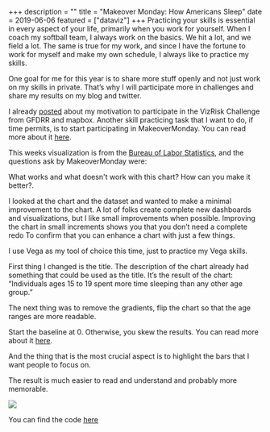 +++
description = ""
title = "Makeover Monday: How Americans Sleep"
date = 2019-06-06
featured = ["dataviz"]
+++
Practicing your skills is essential in every aspect of your life, primarily when you work for yourself. When I coach my softball team, I always work on the basics. We hit a lot, and we field a lot. The same is true for my work, and since I have the fortune to work for myself and make my own schedule, I always like to practice my skills.

One goal for me for this year is to share more stuff openly and not just work on my skills in private. That’s why I will participate more in challenges and share my results on my blog and twitter.

I already [posted](/articles/vizrisk-challenge-entry/) about my motivation to participate in the VizRisk Challenge from GFDRR and mapbox. Another skill practicing task that I want to do, if time permits, is to start participating in MakeoverMonday. You can read more about it [here](http://makeovermonday.co.uk/).

This weeks visualization is from the [Bureau of Labor Statistics](https://www.bls.gov/tus/charts/sleep.htm), and the questions ask by MakeoverMonday were:

What works and what doesn't work with this chart? How can you make it better?.

I looked at the chart and the dataset and wanted to make a minimal improvement to the chart. A lot of folks create complete new dashboards and visualizations, but I like small improvements when possible. Improving the chart in small increments shows you that you don’t need a complete redo To confirm that you can enhance a chart with just a few things.

I use Vega as my tool of choice this time, just to practice my Vega skills.

First thing I changed is the title. The description of the chart already had something that could be used as the title. It’s the result of the chart: “Individuals ages 15 to 19 spent more time sleeping than any other age group.”

The next thing was to remove the gradients, flip the chart so that the age ranges are more readable.

Start the baseline at 0. Otherwise, you skew the results. You can read more about it [here](https://flowingdata.com/2015/08/31/bar-chart-baselines-start-at-zero/).

And the thing that is the most crucial aspect is to highlight the bars that I want people to focus on.

The result is much easier to read and understand and probably more memorable.

![](https://res.cloudinary.com/civicvision/image/upload/v1559901980/milafrerichs.com/articles/sleep-times-america.png)

You can find the code [here](https://observablehq.com/@milafrerichs/makeover-monday)
